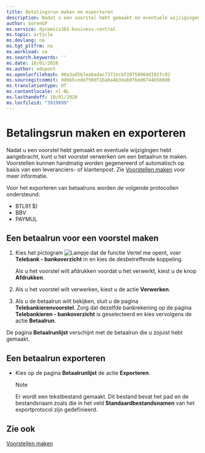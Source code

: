 ```yaml
---
title: Betalingsrun maken en exporteren
description: Nadat u een voorstel hebt gemaakt en eventuele wijzigingen hebt aangebracht, kunt u het voorstel verwerken om een betaalrun te maken. Voorstellen kunnen handmatig worden gegenereerd of automatisch op basis van een leveranciers- of klantenpost.
author: SorenGP
ms.service: dynamics365-business-central
ms.topic: article
ms.devlang: na
ms.tgt_pltfrm: na
ms.workload: na
ms.search.keywords: ''
ms.date: 10/01/2020
ms.author: edupont
ms.openlocfilehash: 90a3ad5b7eabadac7372ecbf2075096dd192fc92
ms.sourcegitcommit: ddbb5cede750df1baba4b3eab8fbed6744b5b9d6
ms.translationtype: HT
ms.contentlocale: nl-NL
ms.lasthandoff: 10/01/2020
ms.locfileid: "3919899"
---
```

# <a name="create-and-export-payment-history"></a>Betalingsrun maken en exporteren
Nadat u een voorstel hebt gemaakt en eventuele wijzigingen hebt aangebracht, kunt u het voorstel verwerken om een betaalrun te maken. Voorstellen kunnen handmatig worden gegenereerd of automatisch op basis van een leveranciers- of klantenpost. Zie [Voorstellen maken](how-to-create-proposals.md) voor meer informatie.  

 Voor het exporteren van betaalruns worden de volgende protocollen ondersteund:  

- BTL91 $)  
- BBV  
- PAYMUL  

## <a name="to-create-a-payment-history-for-a-proposal"></a>Een betaalrun voor een voorstel maken  

1.  Kies het pictogram ![Lampje dat de functie Vertel me opent](../../media/ui-search/search_small.png "Vertel me wat u wilt doen"), voer **Telebank - bankoverzicht** in en kies de desbetreffende koppeling.  

    Als u het voorstel wilt afdrukken voordat u het verwerkt, kiest u de knop **Afdrukken**.  

2.  Als u het voorstel wilt verwerken, kiest u de actie **Verwerken**.  
3.  Als u de betaalrun wilt bekijken, sluit u de pagina **Telebankierenvoorstel**. Zorg dat dezelfde bankrekening op de pagina **Telebankieren - bankoverzicht** is geselecteerd en kies vervolgens de actie **Betaalrun**.  

De pagina **Betaalrunlijst** verschijnt met de betaalrun die u zojuist hebt gemaakt.  

## <a name="to-export-a-payment-history"></a>Een betaalrun exporteren  

- Kies op de pagina **Betaalrunlijst** de actie **Exporteren**.  

    > [!NOTE]  
    >  Er wordt een tekstbestand gemaakt. Dit bestand bevat het pad en de bestandsnaam zoals die in het veld **Standaardbestandsnamen** van het exportprotocol zijn gedefinieerd.  

## <a name="see-also"></a>Zie ook  
 [Voorstellen maken](how-to-create-proposals.md)
